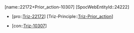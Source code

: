 ﻿---
type: TrizContradiction
aliases:
- 22172+Prior_action-10307
license: CC BY-SA 4.0
copyright: https://github.com/SpocWeb
IsDeleted: false
IsReadOnly: false
Confidential: public
tags: 
- Triz/Contradiction
---
[name::22172+Prior_action-10307]
[SpocWebEntityId::24222]
+ [pro::[Triz-22172](Triz-22172)]
[Triz-Principle::[Triz-Prior_action](tech/Triz/Principle/Triz-Prior_action.md)]
- [con::[Triz-10307](Triz-10307)]

